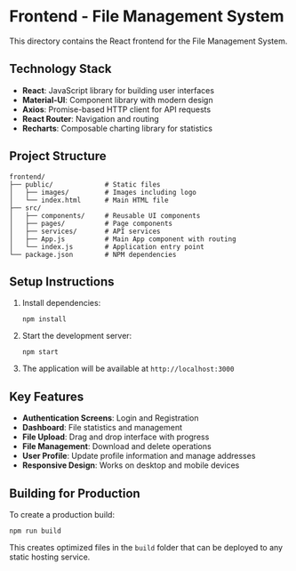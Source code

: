 # Frontend - File Management System

This directory contains the React frontend for the File Management System.

## Technology Stack

- **React**: JavaScript library for building user interfaces
- **Material-UI**: Component library with modern design
- **Axios**: Promise-based HTTP client for API requests
- **React Router**: Navigation and routing
- **Recharts**: Composable charting library for statistics

## Project Structure

```
frontend/
├── public/             # Static files
│   ├── images/         # Images including logo
│   └── index.html      # Main HTML file
├── src/
│   ├── components/     # Reusable UI components
│   ├── pages/          # Page components
│   ├── services/       # API services
│   ├── App.js          # Main App component with routing
│   └── index.js        # Application entry point
└── package.json        # NPM dependencies
```

## Setup Instructions

1. Install dependencies:
   ```
   npm install
   ```

2. Start the development server:
   ```
   npm start
   ```

3. The application will be available at `http://localhost:3000`

## Key Features

- **Authentication Screens**: Login and Registration
- **Dashboard**: File statistics and management
- **File Upload**: Drag and drop interface with progress
- **File Management**: Download and delete operations
- **User Profile**: Update profile information and manage addresses
- **Responsive Design**: Works on desktop and mobile devices

## Building for Production

To create a production build:

```
npm run build
```

This creates optimized files in the `build` folder that can be deployed to any static hosting service. 